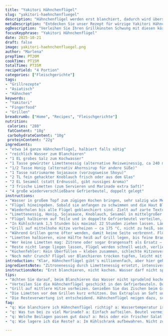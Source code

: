 ```yaml
---
title: "Yakitori Hähnchenflügel"
slug: "yakitori-haehnchenfluegel"
description: "Hähnchenflügel werden erst blanchiert, dadurch wird überschüssiges Fett reduziert und Haut schön zart. Dann mariniert in einer Mischung aus Sesamöl statt Erdnussöl, Honig, Limettenessig statt Reisweinessig, Sojasauce mit weniger Salz und Knoblauch – intensiviert Aroma. Grillen schließlich bei mittlerer Hitze, bis Oberfläche glänzt, klebrig wird, nicht nur aufwärmen. Zitronen frisch darüber – mehr Saft, weniger Säure als Zitrone. Perfekt für Fingerfood oder Beilage. Gelernt: Kein Überfüllen im Topf, nur halbe Portion auf einmal. Temperaturen mit Blick auf Bläschen und Farbe kontrollieren. Aromaentwicklung groß. "
metaDescription: "Entdecken Sie unser Rezept für würzige Yakitori Hähnchenflügel. Geschmacksexplosion dank einzigartiger Marinade und perfektes Grillaroma."
ogDescription: "Verleihen Sie Ihren Grillkünsten Schwung mit diesen köstlichen Yakitori Hähnchenflügeln. Süß und würzig, ideal für jedes Fingerfood-Fest."
focusKeyphrase: "Yakitori Hähnchenflügel"
date: 2025-10-21
draft: false
image: yakitori-haehnchenfluegel.png
author: "Marlena"
prepTime: PT20M
cookTime: PT15M
totalTime: PT35M
recipeYield: "4 Portion"
categories: ["Fleischgerichte"]
tags:
- "Grillrezepte"
- "Asiatisch"
- "Hähnchen"
keywords:
- "Yakitori"
- "Fingerfood"
- "Grillen"
breadcrumb: ["Home", "Recipes", "Fleischgerichte"]
nutrition: 
 calories: "280"
 fatContent: "18g"
 carbohydrateContent: "10g"
 proteinContent: "22g"
ingredients:
- "etwa 14 ganze Hähnchenflügel, halbiert falls nötig"
- "reichlich Wasser zum Blanchieren"
- "1 EL grobes Salz zum Kochwasser"
- "1 Tasse gewürzter Limettenessig (alternative Reisweinessig, ca 240 ml)"
- "1/2 Tasse Honig (alternativ Ahornsirup für andere Süße)"
- "1 Tasse natriumarme Sojasauce (vorzugsweise Shoyu)"
- "2 TL fein gehackter Knoblauch frisch oder aus dem Glas"
- "2 EL Sesamöl (statt Erdnussöl, gibt nussiges Aroma)"
- "3 frische Limetten (zum Servieren und Marinade extra Saft)"
- "4 große wiederverschließbare Gefrierbeutel, doppelt gelegt"
instructions:
- "Wasser in großem Topf zum zügigen Kochen bringen, sehr salzig wie Meerwasser. Wichtig: nur halbe Flügelportion aufs Mal, zu eng=unregelmäßiges Garen, Wasser läuft schnell über."
- "Flügel hineingeben. Sobald sie anfangen zu schwimmen und die Haut Bläschen wirft, aus dem Topf holen, auf mit Küchenpapier belegten Blech legen. Dabei Flüssigkeit abtropfen lassen. Kräftig, aber behutsam behandeln, sonst zerfallen sie."
- "Wiederholen bis alle Flügel geblanchiert sind. Zielt auf zarte Textur, Fett wird reduziert. Kein stundenlanges Kochen, sonst zäh."
- "Limettenessig, Honig, Sojasauce, Knoblauch, Sesamöl in mittelgroßer Schüssel verquirlen. Intensiv riechen, Geschmack prüfen auf Balance zwischen süß, sauer, salzig."
- "Flügel halbieren auf Teile und in doppelte Gefrierbeutel verteilen, also 7 pro Beutel. Marinade gleichmäßig auf beide Beutel aufteilen. Beutel sanft massieren, bis Marinade gut verteilt, aber nicht zerreißen."
- "In Kühlschrank 1,5 Stunden bis maximal 22 Stunden ziehen lassen. Länger = intensiver Geschmack. Zu lang, zu oft umrühren vermeiden, sonst Utensilien fuschen Geruch. Optional: Sammlung Erfahrung, bevor grillen nochmal kurz in Zimmertemperatur bringen"
- "Grill auf mittelhohe Hitze vorheizen – ca 175 °C, nicht zu heiß, sonst verbrennt Marinade außen. Mit Zange Flügel aus der Marinade holen, Marinade wegschütten. Flügel auf Grill legen, jede Seite etwa 4-7 Minuten, je nach Hitze. Klebrige Glasur entsteht, blubbert leise, Ränder leicht karamellisieren."
- "Während Grillen gerne öfter wenden, damit keine Seite verbrennt. Flügel sind schon gekocht, das Grillen ist Finish, Geschmack, Textur. Fingerprobe: wenn Haut fest, klebrig und leicht knusprig, dann fertig."
- "Limetten halbieren, eine Hälfte heiß auf Grill legen, bis feine Brandspuren und Duft aufsteigen. Warme Limetten geben mehr Saft. Beim Servieren alles großzügig mit Limettensaft beträufeln. Alternativ kalter Limettensaft macht frisch, aber weniger intensives Aroma."
- "Wer keine Limetten mag: Zitrone oder sogar Orangensaft als Ersatz – andere Akku, experimentieren. Für nussige Note zusätzlich grob gehackte geröstete Sesamsamen drüber."
- "Reste nicht lange liegen lassen, Flügel werden schnell weich, verlieren Textur. Zum Aufwärmen besser Pfanne mit wenig Öl, Rippen knusprig, als Mikrowelle."
- "Küchenfehler: Kein Überfüllen – kleben zusammen, schlechte Hitzenverteilung. Keine Soße vom Grill wiederverwenden, wird bitter, rauchig."
- "Noch mehr Crunch? Flügel vor Blanchieren trocken tupfen, leicht mit Speisestärke bestäuben für minimal knusprige Haut."
introduction: "Klar, Hähnchenflügel gibt's millionenfach, aber hier geht's um eine Methode, die ich über etliche Versuche verfeinert habe: ein kurzes Blanchieren zur Konsistenzkontrolle, dann eine Zitronen-Limetten-Honigmischung mit Sesamöl anstatt dem üblichen Erdnussöl, damit der Geschmack subtil und nussig wird, ohne zu dominant. Das Wichtigste, nie die Haut übersäuern, sonst matscht sie weg. Für die ultimative Haftung des Grillschleiers leicht klebrig-matt, nicht verkokelt. Zwischendurch schauen, Finger in die Soße halten, riechen, Geschmack anpassen. Dann ab auf den Grill, nicht fetten wie verrückt, Grillrost sauber halten, dann gibt's das tolle Knuspergefühl. Direkt serviert mit warmen Limetten, die du vorher gegrillt hast. Ein kleines Grillgeheimnis, das mehr Saft und Aroma bringt. "
ingredientsNote: "Zitronenessig durch Limettenessig ersetzt, intensiver, frischer, harmoniert besser mit Honig als Reisweinessig. Sesamöl für den nötigen nussigen Boost; Erdnussöl ist zu dominant und kann das zarte Hähnchen überlagern. Honig nimmt leichte Karamellnoten auf dem Grill an, Ahornsirup leichter süßer, wenn Honig zu aufdringlich ist. Salzgehalt der Sojasauce beachten - zu salzig und die Haut wird zu trocken, zu wenig, zu flach im Geschmack. Knoblauch frisch ist besser als Pulver, bringt scharfe Frische. Limetten statt Zitrone – gibt tiefe Säure ohne Härte, an wärmeren Tagen angenehmer. Flügel halbieren, schont die Portionsgröße und macht Gleichmäßigkeit beim Kochen besser kontrollierbar. "
instructionsNote: "Erst blanchieren, nicht kochen. Wasser darf nicht sprudelnd kochen, eher lebendiges Blubbern. Das ist wichtig, damit die Haut nicht reißt und das Fleisch zart bleibt. Marinierbeutel doppelt nehmen – Flüssigkeit und Aroma sollen dicht abgeschlossen sein. Bei zu langem Liegen entfaltet sich der Knoblauch zu dominant. Marinade vor dem Grillen abtropfen und nicht wegreiben – sonst fehlt wertvolle Glasur. Grill auf mittlere Hitze einstellen, ruhig digital messen, aber eher an Duft, Farbe und Zischgeräusch orientieren. Glänzende Oberfläche, leicht klebrig, leichte Röstschattierungen und auf keinen Fall trockene oder verbrannte Stellen, sind Zeichen für richtige Garstufe. Warmes Limettenstück auf Grill vor Grillstart für Zitrusaromen aufwärmen; das erleichtert später das Auspressen. Bei Wind den Grilldeckel öfter öffnen und Flügel bewegen, sonst verbrennen sie schnell. Nach dem Grillen als Sofortkombi servieren, denn abkühlend verliert das Glasurding seinen Kick."
tips:
- "Achten Sie darauf, beim Blanchieren das Wasser nicht sprudelnd kochen zu lassen. Lebendiges Blubbern ist entscheidend. Das verhindert reißende Haut."
- "Verteilen Sie die Hähnchenflügel geschickt in den Gefrierbeuteln. Doppelte Beutel verwenden. So bleibt die Marinade gut verschlossen. Es sind die kleinen Dinge."
- "Grill auf mittlere Hitze vorheizen. Genießen Sie das Zischen beim Grillen. Das Geräusch zeigt an: Hier passiert etwas Gutes. Achten Sie auf die Oberfläche."
- "Die Limetten vor dem Grillen kurz erhitzen. Das Extraplus an Saft und Aroma. Wenn das Limettenfleisch warm ist, lassen sich die Tropfen besser herauspressen."
- "Die Resteverwertung ist entscheidend. Hähnchenflügel neigen dazu, schnell weich zu werden. Besser in der Pfanne aufwärmen. Das Resultat? Knusprige Lagen, nicht matschig."
faq:
- "q: Wie blanchiere ich Hähnchenflügel richtig? a: Wassertemperatur ist wichtig. Lebhaft, aber nicht sprudelnd. Flügel leicht schwimmen lassen."
- "q: Was tun bei zu viel Marinade? a: Einfach aufteilen. Beutel vermeiden, die zu voll sind. Marinade lässt sich besser verteilen und zieht gleichmäßig ein."
- "q: Welche Beilagen passen gut dazu? a: Reis oder ein frischer Salat sind klasse. Sogar Gemüse vom Grill schmeckt hervorragend. Variieren ist einfach."
- "q: Wie lagere ich die Reste? a: Im Kühlschrank aufbewahren. Nicht zu lange stehen lassen. Reste gut abdecken. Wiederaufwärmen dann in der Pfanne."

---
```


